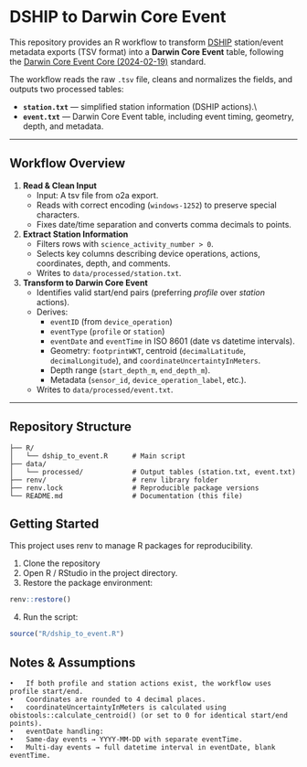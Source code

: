 # DSHIP to Darwin Core Event

This repository provides an R workflow to transform [DSHIP](https://spaces.awi.de/spaces/EFPW/pages/324149323/DSHIP-System) station/event metadata exports (TSV format) into a **Darwin Core Event** table, following the [Darwin Core Event Core (2024-02-19)](https://rs.gbif.org/core/dwc_event_2024-02-19.xml) standard.

The workflow reads the raw `.tsv` file, cleans and normalizes the fields, and outputs two processed tables:

-   **`station.txt`** — simplified station information (DSHIP actions).\
-   **`event.txt`** — Darwin Core Event table, including event timing, geometry, depth, and metadata.

------------------------------------------------------------------------

## Workflow Overview

1.  **Read & Clean Input**
    -   Input: A tsv file from o2a export.
    -   Reads with correct encoding (`windows-1252`) to preserve special characters.
    -   Fixes date/time separation and converts comma decimals to points.
2.  **Extract Station Information**
    -   Filters rows with `science_activity_number > 0`.
    -   Selects key columns describing device operations, actions, coordinates, depth, and comments.
    -   Writes to `data/processed/station.txt`.
3.  **Transform to Darwin Core Event**
    -   Identifies valid start/end pairs (preferring *profile* over *station* actions).
    -   Derives:
        -   `eventID` (from `device_operation`)
        -   `eventType` (`profile` or `station`)
        -   `eventDate` and `eventTime` in ISO 8601 (date vs datetime intervals).
        -   Geometry: `footprintWKT`, centroid (`decimalLatitude`, `decimalLongitude`), and `coordinateUncertaintyInMeters`.
        -   Depth range (`start_depth_m`, `end_depth_m`).
        -   Metadata (`sensor_id`, `device_operation_label`, etc.).
    -   Writes to `data/processed/event.txt`.

------------------------------------------------------------------------

## Repository Structure

```         
├── R/
│   └── dship_to_event.R      # Main script
├── data/
│   └── processed/            # Output tables (station.txt, event.txt)
├── renv/                     # renv library folder
├── renv.lock                 # Reproducible package versions
└── README.md                 # Documentation (this file)
```

## Getting Started

This project uses renv to manage R packages for reproducibility.

1.  Clone the repository
2.  Open R / RStudio in the project directory.
3.  Restore the package environment:

``` r
renv::restore()
```

4.  Run the script:

``` r
source("R/dship_to_event.R")
```

## Notes & Assumptions

```         
•   If both profile and station actions exist, the workflow uses profile start/end.
•   Coordinates are rounded to 4 decimal places.
•   coordinateUncertaintyInMeters is calculated using obistools::calculate_centroid() (or set to 0 for identical start/end points).
•   eventDate handling:
•   Same-day events → YYYY-MM-DD with separate eventTime.
•   Multi-day events → full datetime interval in eventDate, blank eventTime.
```
